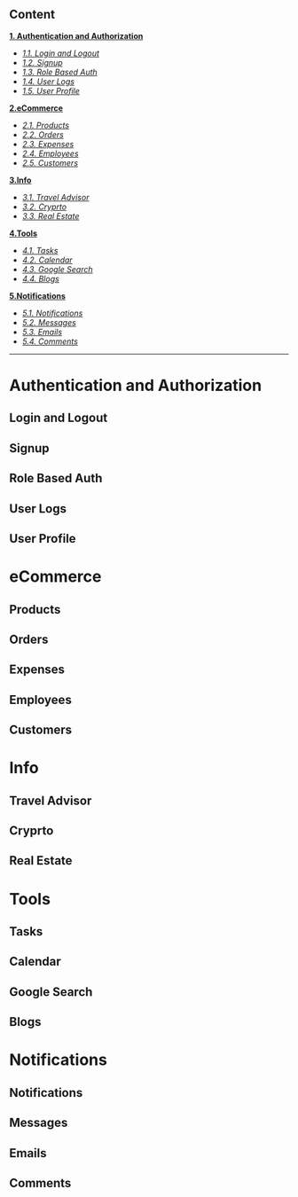 ## Content

**[1. Authentication and Authorization](#Authentication-and-Authorization)**

- _[1.1. Login and Logout](#login-and-logout)_
- _[1.2. Signup](#signup)_
- _[1.3. Role Based Auth](#role-based-auth)_
- _[1.4. User Logs](#user-logs)_
- _[1.5. User Profile](#user-profile)_

**[2.eCommerce](#ecommerce)**

- _[2.1. Products](#products)_
- _[2.2. Orders](#orders)_
- _[2.3. Expenses](#expenses)_
- _[2.4. Employees](#Employees)_
- _[2.5. Customers](#customers)_

**[3.Info](#info)**

- _[3.1. Travel Advisor](#travel-adviser)_
- _[3.2. Cryprto](#crypto)_
- _[3.3. Real Estate](#Real-Estate)_

**[4.Tools](#tools)**

- _[4.1. Tasks](#Tasks)_
- _[4.2. Calendar](#calendar)_
- _[4.3. Google Search](#google-search)_
- _[4.4. Blogs](#blogs)_

**[5.Notifications](#notifications)**

- _[5.1. Notifications](#notifications)_
- _[5.2. Messages](#messages)_
- _[5.3. Emails](#emails)_
- _[5.4. Comments](#comments)_

---

# Authentication and Authorization

## Login and Logout

## Signup

## Role Based Auth

## User Logs

## User Profile

# eCommerce

## Products

## Orders

## Expenses

## Employees

## Customers

# Info

## Travel Advisor

## Cryprto

## Real Estate

# Tools

## Tasks

## Calendar

## Google Search

## Blogs

# Notifications

## Notifications

## Messages

## Emails

## Comments

